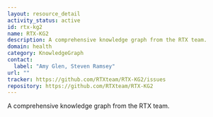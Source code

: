 ```yaml
---
layout: resource_detail
activity_status: active
id: rtx-kg2
name: RTX-KG2
description: A comprehensive knowledge graph from the RTX team.
domain: health
category: KnowledgeGraph
contact:
  label: "Amy Glen, Steven Ramsey"
url: ""
tracker: https://github.com/RTXteam/RTX-KG2/issues
repository: https://github.com/RTXteam/RTX-KG2
---
```


A comprehensive knowledge graph from the RTX team.
